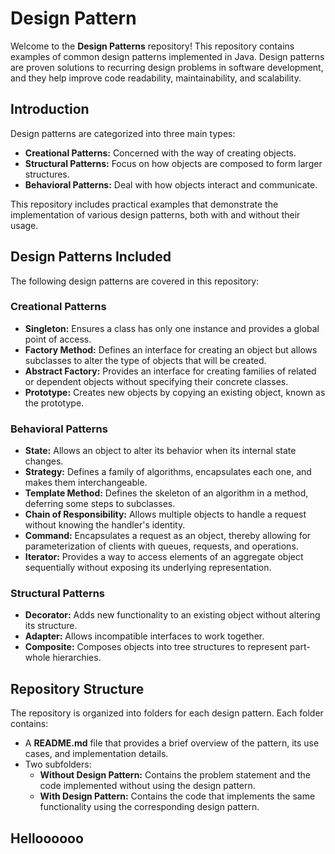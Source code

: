 # Design Pattern

Welcome to the **Design Patterns** repository! This repository contains examples of common design patterns implemented in Java. Design patterns are proven solutions to recurring design problems in software development, and they help improve code readability, maintainability, and scalability.

## Introduction
Design patterns are categorized into three main types:
- **Creational Patterns:** Concerned with the way of creating objects.
- **Structural Patterns:** Focus on how objects are composed to form larger structures.
- **Behavioral Patterns:** Deal with how objects interact and communicate.

This repository includes practical examples that demonstrate the implementation of various design patterns, both with and without their usage.

## Design Patterns Included
The following design patterns are covered in this repository:

### Creational Patterns
- **Singleton:** Ensures a class has only one instance and provides a global point of access.
- **Factory Method:** Defines an interface for creating an object but allows subclasses to alter the type of objects that will be created.
- **Abstract Factory:** Provides an interface for creating families of related or dependent objects without specifying their concrete classes.
- **Prototype:** Creates new objects by copying an existing object, known as the prototype.

### Behavioral Patterns
- **State:** Allows an object to alter its behavior when its internal state changes.
- **Strategy:** Defines a family of algorithms, encapsulates each one, and makes them interchangeable.
- **Template Method:** Defines the skeleton of an algorithm in a method, deferring some steps to subclasses.
- **Chain of Responsibility:** Allows multiple objects to handle a request without knowing the handler's identity.
- **Command:** Encapsulates a request as an object, thereby allowing for parameterization of clients with queues, requests, and operations.
- **Iterator:** Provides a way to access elements of an aggregate object sequentially without exposing its underlying representation.

### Structural Patterns
- **Decorator:** Adds new functionality to an existing object without altering its structure.
- **Adapter:** Allows incompatible interfaces to work together.
- **Composite:** Composes objects into tree structures to represent part-whole hierarchies.

## Repository Structure
The repository is organized into folders for each design pattern. Each folder contains:
- A **README.md** file that provides a brief overview of the pattern, its use cases, and implementation details.
- Two subfolders:
  - **Without Design Pattern:** Contains the problem statement and the code implemented without using the design pattern.
  - **With Design Pattern:** Contains the code that implements the same functionality using the corresponding design pattern.


## Helloooooo